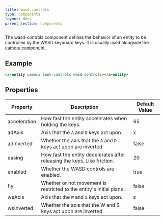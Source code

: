 ```yaml
---
title: wasd-controls
type: components
layout: docs
parent_section: components
---
```


[components-camera]: ./camera.md

The wasd-controls component defines the behavior of an entity to be controlled by the WASD keyboard keys. It is usually used alongside the [camera component][components-camera].

## Example

```html
<a-entity camera look-controls wasd-controls></a-entity>
```

## Properties

| Property     | Description                                                              | Default Value |
|--------------|--------------------------------------------------------------------------|---------------|
| acceleration | How fast the entity accelerates when holding the keys.                   | 65            |
| adAxis       | Axis that the `A` and `D` keys act upon.                                 | x             |
| adInverted   | Whether the axis that the `A` and `D` keys act upon are inverted.        | false         |
| easing       | How fast the entity decelerates after releasing the keys. Like friction. | 20            |
| enabled      | Whether the WASD controls are enabled.                                   | true          |
| fly          | Whether or not movement is restricted to the entity's initial plane.     | false         |
| wsAxis       | Axis that the `W` and `S` keys act upon.                                 | z             |
| wsInverted   | Whether the axis that the W and S keys act upon are inverted.            | false         |

